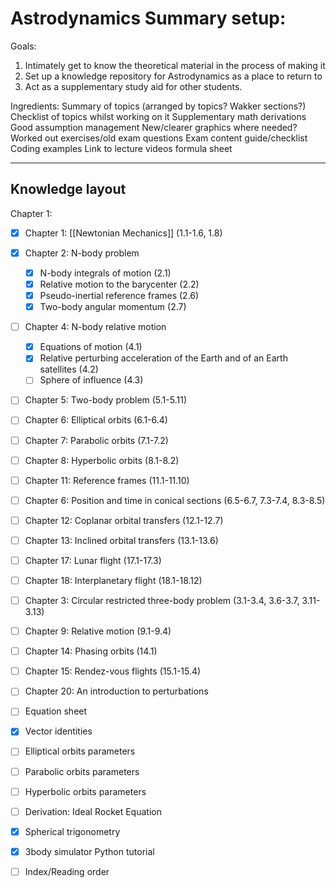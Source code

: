# Astrodynamics Summary setup:
Goals:
1. Intimately get to know the theoretical material in the process of making it
2. Set up a knowledge repository for Astrodynamics as a place to return to
3. Act as a supplementary study aid for other students.

Ingredients:
Summary of topics (arranged by topics? Wakker sections?)
Checklist of topics whilst working on it
Supplementary math derivations
Good assumption management
New/clearer graphics where needed?
Worked out exercises/old exam questions
Exam content guide/checklist
Coding examples
Link to lecture videos
formula sheet

<!-- This is a comment -->

___

## Knowledge layout
Chapter 1: 
- [x] Chapter 1: [[Newtonian Mechanics]] (1.1-1.6, 1.8)
- [x] Chapter 2: N-body problem
	- [x] N-body integrals of motion (2.1)
	- [x] Relative motion to the barycenter (2.2)
	- [x] Pseudo-inertial reference frames (2.6)
	- [x] Two-body angular momentum (2.7)
- [ ] Chapter 4: N-body relative motion
	- [x] Equations of motion (4.1)
	- [x] Relative perturbing acceleration of the Earth and of an Earth satellites (4.2)
	- [ ] Sphere of influence (4.3)
- [ ] Chapter 5: Two-body problem (5.1-5.11)
- [ ] Chapter 6: Elliptical orbits (6.1-6.4)
- [ ] Chapter 7: Parabolic orbits (7.1-7.2)
- [ ] Chapter 8: Hyperbolic orbits (8.1-8.2)
- [ ] Chapter 11: Reference frames (11.1-11.10)
- [ ] Chapter 6: Position and time in conical sections (6.5-6.7, 7.3-7.4, 8.3-8.5)
- [ ] Chapter 12: Coplanar orbital transfers (12.1-12.7)
- [ ] Chapter 13: Inclined orbital transfers (13.1-13.6)
- [ ] Chapter 17: Lunar flight (17.1-17.3)
- [ ] Chapter 18: Interplanetary flight (18.1-18.12)
- [ ] Chapter 3: Circular restricted three-body problem (3.1-3.4, 3.6-3.7, 3.11-3.13)
- [ ] Chapter 9: Relative motion (9.1-9.4)
- [ ] Chapter 14: Phasing orbits (14.1)
- [ ] Chapter 15: Rendez-vous flights (15.1-15.4)
- [ ] Chapter 20: An introduction to perturbations

- [ ] Equation sheet
- [x] Vector identities
- [ ] Elliptical orbits parameters
- [ ] Parabolic orbits parameters
- [ ] Hyperbolic orbits parameters
- [ ] Derivation: Ideal Rocket Equation
- [x] Spherical trigonometry
- [x] 3body simulator Python tutorial
- [ ] Index/Reading order